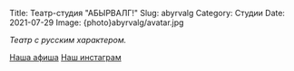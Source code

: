 Title: Театр-студия "АБЫРВАЛГ!"
Slug: abyrvalg
Category: Студии
Date: 2021-07-29
Image: {photo}abyrvalg/avatar.jpg

*Театр с русским характером.* 

[Наша афиша](https://www.nortic.se/dagny/organizer/1440)
[Наш инстаграм](https://www.instagram.com/theater_abyrvalg)
